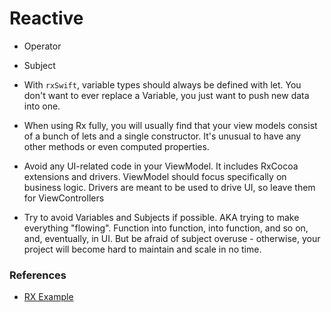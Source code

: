 # Reactive

- Operator
- Subject

- With `rxSwift`, variable types should always be defined with let. You don't want to ever replace a Variable, you just want to push new data into one.

- When using Rx fully, you will usually find that your view models consist of a bunch of lets and a single constructor. It's unusual to have any other methods or even computed properties.

- Avoid any UI-related code in your ViewModel. It includes RxCocoa extensions and drivers. ViewModel should focus specifically on business logic. Drivers are meant to be used to drive UI, so leave them for ViewControllers

- Try to avoid Variables and Subjects if possible. AKA trying to make everything "flowing". Function into function, into function, and so on, and, eventually, in UI. But be afraid of subject overuse - otherwise, your project will become hard to maintain and scale in no time.

### References
- [RX Example](https://github.dev/JussiSuojanen/friends/tree/RxSwift/Friends)